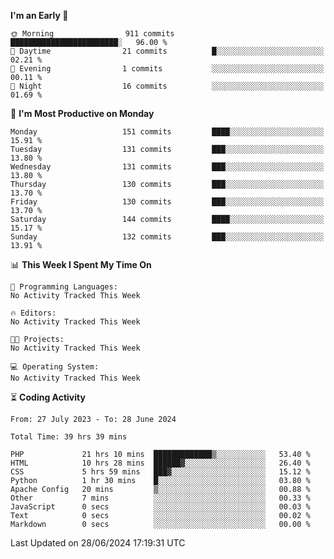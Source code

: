 
<!--START_SECTION:week-->
**I'm an Early 🐤** 

```text
🌞 Morning                911 commits         ████████████████████████░   96.00 % 
🌆 Daytime                21 commits          █░░░░░░░░░░░░░░░░░░░░░░░░   02.21 % 
🌃 Evening                1 commits           ░░░░░░░░░░░░░░░░░░░░░░░░░   00.11 % 
🌙 Night                  16 commits          ░░░░░░░░░░░░░░░░░░░░░░░░░   01.69 % 
```
📅 **I'm Most Productive on Monday** 

```text
Monday                   151 commits         ████░░░░░░░░░░░░░░░░░░░░░   15.91 % 
Tuesday                  131 commits         ███░░░░░░░░░░░░░░░░░░░░░░   13.80 % 
Wednesday                131 commits         ███░░░░░░░░░░░░░░░░░░░░░░   13.80 % 
Thursday                 130 commits         ███░░░░░░░░░░░░░░░░░░░░░░   13.70 % 
Friday                   130 commits         ███░░░░░░░░░░░░░░░░░░░░░░   13.70 % 
Saturday                 144 commits         ████░░░░░░░░░░░░░░░░░░░░░   15.17 % 
Sunday                   132 commits         ███░░░░░░░░░░░░░░░░░░░░░░   13.91 % 
```


📊 **This Week I Spent My Time On** 

```text
💬 Programming Languages: 
No Activity Tracked This Week

🔥 Editors: 
No Activity Tracked This Week

🐱‍💻 Projects: 
No Activity Tracked This Week

💻 Operating System: 
No Activity Tracked This Week
```


<!--END_SECTION:week-->

⏳ **Coding Activity**

<!--START_SECTION:alltime-->

```text
From: 27 July 2023 - To: 28 June 2024

Total Time: 39 hrs 39 mins

PHP             21 hrs 10 mins  █████████████▒░░░░░░░░░░░   53.40 %
HTML            10 hrs 28 mins  ██████▓░░░░░░░░░░░░░░░░░░   26.40 %
CSS             5 hrs 59 mins   ███▓░░░░░░░░░░░░░░░░░░░░░   15.12 %
Python          1 hr 30 mins    █░░░░░░░░░░░░░░░░░░░░░░░░   03.80 %
Apache Config   20 mins         ▒░░░░░░░░░░░░░░░░░░░░░░░░   00.88 %
Other           7 mins          ░░░░░░░░░░░░░░░░░░░░░░░░░   00.33 %
JavaScript      0 secs          ░░░░░░░░░░░░░░░░░░░░░░░░░   00.03 %
Text            0 secs          ░░░░░░░░░░░░░░░░░░░░░░░░░   00.02 %
Markdown        0 secs          ░░░░░░░░░░░░░░░░░░░░░░░░░   00.00 %
```

<!--END_SECTION:alltime-->
<!--START_SECTION:date-->

 Last Updated on 28/06/2024 17:19:31 UTC
<!--END_SECTION:date-->
